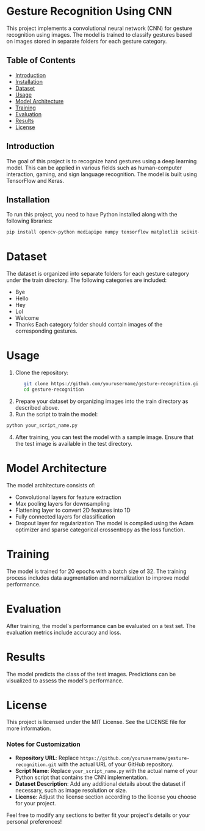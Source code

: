 # Gesture Recognition Using CNN

This project implements a convolutional neural network (CNN) for gesture recognition using images. The model is trained to classify gestures based on images stored in separate folders for each gesture category.

## Table of Contents
- [Introduction](#introduction)
- [Installation](#installation)
- [Dataset](#dataset)
- [Usage](#usage)
- [Model Architecture](#model-architecture)
- [Training](#training)
- [Evaluation](#evaluation)
- [Results](#results)
- [License](#license)

## Introduction

The goal of this project is to recognize hand gestures using a deep learning model. This can be applied in various fields such as human-computer interaction, gaming, and sign language recognition. The model is built using TensorFlow and Keras.

## Installation

To run this project, you need to have Python installed along with the following libraries:

```bash
pip install opencv-python mediapipe numpy tensorflow matplotlib scikit-learn
```
# Dataset

The dataset is organized into separate folders for each gesture category under the train directory. The following categories are included:

- Bye
- Hello
- Hey
- Lol
- Welcome
- Thanks
Each category folder should contain images of the corresponding gestures.

# Usage
1. Clone the repository:
   ```bash
      git clone https://github.com/yourusername/gesture-recognition.git
      cd gesture-recognition
   ```
2. Prepare your dataset by organizing images into the train directory as described above.
3. Run the script to train the model:
  ```bash
  python your_script_name.py
  ```
4. After training, you can test the model with a sample image. Ensure that the test image is available in the test directory.

# Model Architecture
The model architecture consists of:
  - Convolutional layers for feature extraction
  - Max pooling layers for downsampling
  - Flattening layer to convert 2D features into 1D
  - Fully connected layers for classification
  - Dropout layer for regularization
  The model is compiled using the Adam optimizer and sparse categorical crossentropy as the loss function.
 
# Training
The model is trained for 20 epochs with a batch size of 32. The training process includes data augmentation and normalization to improve model performance.


# Evaluation
After training, the model's performance can be evaluated on a test set. The evaluation metrics include accuracy and loss.

# Results
The model predicts the class of the test images. Predictions can be visualized to assess the model's performance.

# License
This project is licensed under the MIT License. See the LICENSE file for more information.

### Notes for Customization
- **Repository URL**: Replace `https://github.com/yourusername/gesture-recognition.git` with the actual URL of your GitHub repository.
- **Script Name**: Replace `your_script_name.py` with the actual name of your Python script that contains the CNN implementation.
- **Dataset Description**: Add any additional details about the dataset if necessary, such as image resolution or size.
- **License**: Adjust the license section according to the license you choose for your project.

Feel free to modify any sections to better fit your project's details or your personal preferences!


